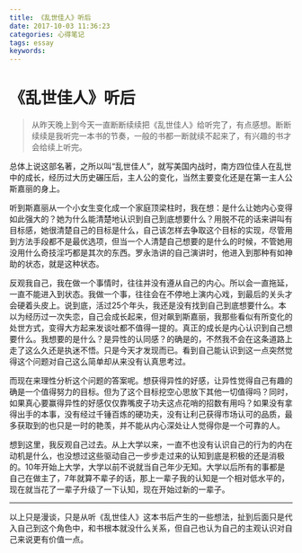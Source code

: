 ```yaml
---
title: 《乱世佳人》听后
date: 2017-10-03 11:36:23
categories: 心得笔记
tags: essay
keywords: 
---
```

# 《乱世佳人》听后 #
> 从昨天晚上到今天一直断断续续把《乱世佳人》给听完了，有点感想。断断续续是我听完一本书的节奏，一般的书都一断就续不起来了，有兴趣的书才会给续上听完。

<!--more-->

总体上说这部名著，之所以叫“乱世佳人”，就写美国内战时，南方四位佳人在乱世中的成长，经历过大历史碾压后，主人公的变化，当然主要变化还是在第一主人公斯嘉丽的身上。

听到斯嘉丽从一个小女生变化成一个家庭顶梁柱时，我在想：是什么让她内心变得如此强大的？她为什么能清楚地认识到自己到底想要什么？用脱不花的话来讲叫有目标感，她很清楚自己的目标是什么，自己该怎样去争取这个目标的实现，尽管用到方法手段都不是最优选项，但当一个人清楚自己想要的是什么的时候，不管她用没用什么奇技淫巧都是其次的东西。罗永浩讲的自己演讲时，他进入到那种有如神助的状态，就是这种状态。

反观我自己，我在做一个事情时，往往并没有遵从自己的内心。所以会一直拖延，一直不能进入到状态。我做一个事，往往会在不停地上演内心戏，到最后的关头才会硬着头皮上。说到底，活过25个年头，我还是没有找到自己到底想要什么。本以为经历过一次失恋，自己会成长起来，但对飙到斯嘉丽，我那些看似有所变化的处世方式，变得大方起来发谈吐都不值得一提的。真正的成长是内心认识到自己想要什么。我想要的是什么？是异性的认同感？的确是的，不然我不会在这条道路上走了这么久还是执迷不悟。只是今天才发现而已。看到自己能认识到这一点突然觉得这个问题对自己这么简单却从来没有认真思考过。

而现在来理性分析这个问题的答案呢。想获得异性的好感，让异性觉得自己有趣的确是一个值得努力的目标。但为了这个目标挖空心思放下其他一切值得吗？同时，如果真心要赢得异性的好感仅仅靠嘴皮子功夫这点花哨的招数有用吗？如果没有拿得出手的本事，没有经过千锤百炼的硬功夫，没有让利己获得市场认可的品质，最多获取到的也只是一时的艳羡，并不能从内心深处让人觉得你是一个可靠的人。

想到这里，我反观自己过去。从上大学以来，一直不也没有认识自己的行为的内在动机是什么，也没想过这些驱动自己一步步走过来的认知到底是积极的还是消极的。10年开始上大学，大学以前不说就当自己年少无知。大学以后所有的事都是自己在做主了，7年就算不辈子的话，那上一辈子我的认知是一个相对低水平的，现在就当花了一辈子升级了一下认知，现在开始过新的一辈子。

----------
以上只是漫谈，只是从听《乱世佳人》这本书后产生的一些想法，扯到后面只是代入自己到这个角色中，和书根本就没什么关系，但自己也认为自己的主观认识对自己来说更有价值一点。